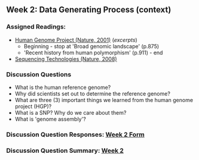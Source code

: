 ## Week 2: Data Generating Process (context)

### Assigned Readings:

- [Human Genome Project (Nature, 2001)](https://www.nature.com/articles/35057062) (*excerpts*) 
	- Beginning - stop at 'Broad genomic landscape' (p.875)
	- 'Recent history from human polymorphism' (p.911) - end
- [Sequencing Technologies (Nature, 2008)](https://www.nature.com/scitable/topicpage/dna-sequencing-technologies-key-to-the-human-828/)


### Discussion Questions

- What is the human reference genome? 
- Why did scientists set out to determine the reference genome?
- What are three (3) important things we learned from the human genome project (HGP)?
- What is a SNP? Why do we care about them?
- What is 'genome assembly'?

### Discussion Question Responses: [Week 2 Form](https://docs.google.com/forms/d/e/1FAIpQLSd5acD89-quIEUE935cinUB0ovZbGER85hEEt-1wZq6bNUdqg/viewform?usp=sf_link)

### Discussion Question Summary: [Week 2](https://htmlpreview.github.io/?https://github.com/ShanEllis/Genetic-Variation/blob/master/02_background/discussion_week2.html)


